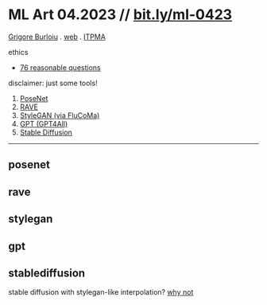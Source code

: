# ML Art 04.2023 // [bit.ly/ml-0423](https://bit.ly/ml-0423)

[Grigore Burloiu](https://cinetic.arts.ro/en/echipa/grigore-burloiu/) . [web](https://rvirmoors.github.io/) . [ITPMA](https://itpma.notion.site/)

ethics
- [76 reasonable questions](https://76questions.neocities.org/)

disclaimer: just some tools!

1. [PoseNet](#posenet)
2. [RAVE](#rave)
3. [StyleGAN (via FluCoMa)](#stylegan)
4. [GPT (GPT4All)](#gpt)
5. [Stable Diffusion](#stablediffusion)

---

## posenet

## rave

## stylegan

## gpt

## stablediffusion



stable diffusion with stylegan-like interpolation? [why not](https://sites.google.com/view/stylegan-t/)